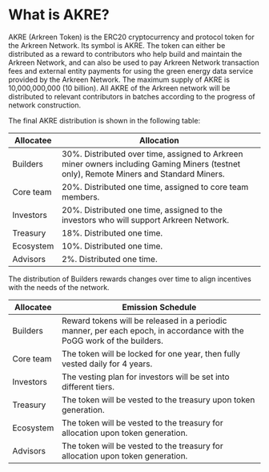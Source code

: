# What is AKRE?

AKRE (Arkreen Token) is the ERC20 cryptocurrency and protocol token for the Arkreen Network. Its symbol is AKRE. The token can either be distributed as a reward to contributors who help build and maintain the Arkreen Network, and can also be used to pay Arkreen Network transaction fees and external entity payments for using the green energy data service provided by the Arkreen Network. The maximum supply of AKRE is 10,000,000,000 (10 billion). All AKRE of the Arkreen network will be distributed to relevant contributors in batches according to the progress of network construction.

The final AKRE distribution is shown in the following table:

| Allocatee | Allocation                                                                                                                              |
| --------- | --------------------------------------------------------------------------------------------------------------------------------------- |
| Builders  | 30%. Distributed over time, assigned to Arkreen miner owners including Gaming Miners (testnet only), Remote Miners and Standard Miners. |
| Core team | 20%. Distributed one time, assigned to core team members.                                                                               |
| Investors | 20%. Distributed one time, assigned to the investors who will support Arkreen Network.                                                  |
| Treasury  | 18%. Distributed one time.                                                                                                              |
| Ecosystem | 10%. Distributed one time.                                                                                                              |
| Advisors  | 2%. Distributed one time.                                                                                                               |

The distribution of Builders rewards changes over time to align incentives with the needs of the network.

| Allocatee | Emission Schedule                                                                                                      |
| --------- | ---------------------------------------------------------------------------------------------------------------------- |
| Builders  | Reward tokens will be released in a periodic manner, per each epoch, in accordance with the PoGG work of the builders. |
| Core team | The token will be locked for one year, then fully vested daily for 4 years.                                            |
| Investors | The vesting plan for investors will be set into different tiers.                                                       |
| Treasury  | The token will be vested to the treasury upon token generation.                                                        |
| Ecosystem | The token will be vested to the treasury for allocation upon token generation.                                         |
| Advisors  | The token will be vested to the treasury for allocation upon token generation.                                         |

##
